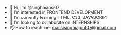 - 👋 Hi, I’m @singhmansi07
- 👀 I’m interested in FRONTEND DEVELOPMENT 
- 🌱 I’m currently learning HTML, CSS, JAVASCRIPT
- 💞️ I’m looking to collaborate on INTERNSHIPS
- 📫 How to reach me: mansisinghrajput07@gmail.com

<!---
singhmansi07/singhmansi07 is a ✨ special ✨ repository because its `README.md` (this file) appears on your GitHub profile.
You can click the Preview link to take a look at your changes.
--->
